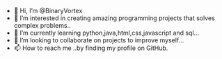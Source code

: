 - 👋 Hi, I’m @BinaryVortex
- 👀 I’m interested in creating amazing programming projects that solves complex problems..
- 🌱 I’m currently learning python,java,html,css,javascript and sql...
- 💞️ I’m looking to collaborate on projects to improve myself...
- 📫 How to reach me ..by finding my profile on GitHub.

<!---
BinaryVortex/BinaryVortex is a ✨ special ✨ repository because its `README.md` (this file) appears on your GitHub profile.
You can click the Preview link to take a look at your changes.
--->
